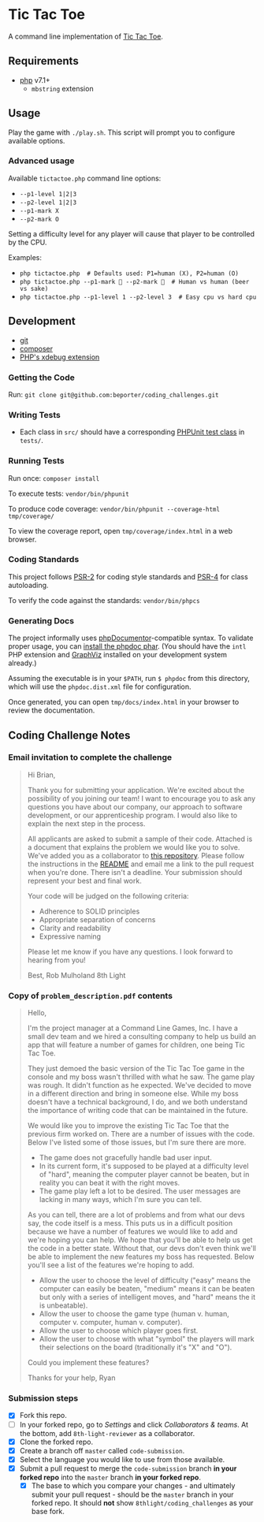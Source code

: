 # Tic Tac Toe

A command line implementation of [Tic Tac Toe](https://en.wikipedia.org/wiki/Tic-tac-toe).


## Requirements

* [php](https://secure.php.net/downloads.php) v7.1+
    * `mbstring` extension


## Usage

Play the game with `./play.sh`. This script will prompt you to configure available options.


### Advanced usage

Available `tictactoe.php` command line options:
* `--p1-level 1|2|3`
* `--p2-level 1|2|3`
* `--p1-mark X`
* `--p2-mark O`

Setting a difficulty level for any player will cause that player to be controlled by the CPU.

Examples:
* `php tictactoe.php  # Defaults used: P1=human (X), P2=human (O)`
* `php tictactoe.php --p1-mark 🍺 --p2-mark 🍶  # Human vs human (beer vs sake)`
* `php tictactoe.php --p1-level 1 --p2-level 3  # Easy cpu vs hard cpu`


## Development

* [git](https://git-scm.com/)
* [composer](https://getcomposer.org/download/)
* [PHP's xdebug extension](https://xdebug.org/docs/install)


### Getting the Code

Run: `git clone git@github.com:beporter/coding_challenges.git`


### Writing Tests

* Each class in `src/` should have a corresponding [PHPUnit test class](https://phpunit.readthedocs.io/en/7.1/writing-tests-for-phpunit.html) in `tests/`.


### Running Tests

Run once: `composer install`

To execute tests: `vendor/bin/phpunit`

To produce code coverage: `vendor/bin/phpunit --coverage-html tmp/coverage/`

To view the coverage report, open `tmp/coverage/index.html` in a web browser.


### Coding Standards

This project follows [PSR-2](https://www.php-fig.org/psr/psr-2/) for coding style standards and [PSR-4](https://www.php-fig.org/psr/psr-4/) for class autoloading.

To verify the code against the standards: `vendor/bin/phpcs`


### Generating Docs

The project informally uses [phpDocumentor](https://www.phpdoc.org/)-compatible syntax. To validate proper usage, you can [install the phpdoc phar](https://docs.phpdoc.org/getting-started/installing.html#phar). (You should have the `intl` PHP extension and [GraphViz](https://www.graphviz.org/) installed on your development system already.)

Assuming the executable is in your `$PATH`, run `$ phpdoc` from this directory, which will use the `phpdoc.dist.xml` file for configuration.

Once generated, you can open `tmp/docs/index.html` in your browser to review the documentation.


## Coding Challenge Notes

### Email invitation to complete the challenge

<blockquote>
Hi Brian,

Thank you for submitting your application. We're excited about the possibility of you joining our team! I want to encourage you to ask any questions you have about our company, our approach to software development, or our apprenticeship program. I would also like to explain the next step in the process.

All applicants are asked to submit a sample of their code. Attached is a document that explains the problem we would like you to solve. We've added you as a collaborator to [this repository](https://github.com/8thlight/coding_challenges). Please follow the instructions in the [README](../README.md) and email me a link to the pull request when you're done. There isn't a deadline. Your submission should represent your best and final work.

Your code will be judged on the following criteria:

* Adherence to SOLID principles
* Appropriate separation of concerns
* Clarity and readability
* Expressive naming

Please let me know if you have any questions. I look forward to hearing from you!

Best,
Rob Mulholand
8th Light
</blockquote>


### Copy of `problem_description.pdf` contents

<blockquote>
Hello,

I'm the project manager at a Command Line Games, Inc. I have a small dev team and we hired a consulting company to help us build an app that will feature a number of games for children, one being Tic Tac Toe.

They just demoed the basic version of the Tic Tac Toe game in the console and my boss wasn't thrilled with what he saw. The game play was rough. It didn't function as he expected. We've decided to move in a different direction and bring in someone else. While my boss doesn't have a technical background, I do, and we both understand the importance of writing code that can be maintained in the future.

We would like you to improve the existing Tic Tac Toe that the previous firm worked on. There are a number of issues with the code. Below I've listed some of those issues, but I'm sure there are more.

* The game does not gracefully handle bad user input.
* In its current form, it's supposed to be played at a difficulty level of "hard", meaning the computer player cannot be beaten, but in reality you can beat it with the right moves.
* The game play left a lot to be desired. The user messages are lacking in many ways, which I'm sure you can tell.

As you can tell, there are a lot of problems and from what our devs say, the code itself is a mess. This puts us in a difficult position because we have a number of features we would like to add and we're hoping you can help. We hope that you'll be able to help us get the code in a better state. Without that, our devs don't even think we'll be able to implement the new features my boss has requested. Below you'll see a list of the features we're hoping to add.

* Allow the user to choose the level of difficulty ("easy" means the computer can easily be beaten, "medium" means it can be beaten but only with a series of intelligent moves, and "hard" means the it is unbeatable).
* Allow the user to choose the game type (human v. human, computer v. computer, human v. computer).
* Allow the user to choose which player goes first.
* Allow the user to choose with what "symbol" the players will mark their selections on the board (traditionally it's "X" and "O").

Could you implement these features?

Thanks for your help,
Ryan
</blockquote>


### Submission steps

- [x] Fork this repo.
- [ ] In your forked repo, go to *Settings* and click *Collaborators & teams*. At the bottom, add `8th-light-reviewer` as a collaborator.
- [x] Clone the forked repo.
- [x] Create a branch off `master` called `code-submission`.
- [x] Select the language you would like to use from those available.
- [x] Submit a pull request to merge the `code-submission` branch **in your forked repo** into the `master` branch **in your forked repo**.
   - [x] The base to which you compare your changes - and ultimately submit your pull request - should be the `master` branch in your forked repo. It should **not** show `8thlight/coding_challenges` as your base fork.
